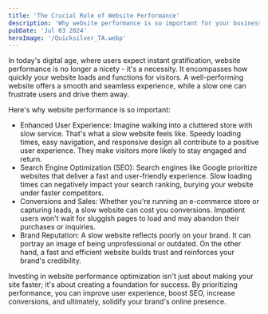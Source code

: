 ```yaml
---
title: 'The Crucial Role of Website Performance'
description: 'Why website performance is so important for your business'
pubDate: 'Jul 03 2024'
heroImage: '/Quicksilver_TA.webp'
---
```


In today's digital age, where users expect instant gratification, website performance is no longer a nicety - it's a necessity. It encompasses how quickly your website loads and functions for visitors. A well-performing website offers a smooth and seamless experience, while a slow one can frustrate users and drive them away.

Here's why website performance is so important:

- Enhanced User Experience: Imagine walking into a cluttered store with slow service. That's what a slow website feels like. Speedy loading times, easy navigation, and responsive design all contribute to a positive user experience. They make visitors more likely to stay engaged and return.
- Search Engine Optimization (SEO): Search engines like Google prioritize websites that deliver a fast and user-friendly experience. Slow loading times can negatively impact your search ranking, burying your website under faster competitors.
- Conversions and Sales: Whether you're running an e-commerce store or capturing leads, a slow website can cost you conversions. Impatient users won't wait for sluggish pages to load and may abandon their purchases or inquiries.
- Brand Reputation: A slow website reflects poorly on your brand. It can portray an image of being unprofessional or outdated. On the other hand, a fast and efficient website builds trust and reinforces your brand's credibility.

Investing in website performance optimization isn't just about making your site faster; it's about creating a foundation for success. By prioritizing performance, you can improve user experience, boost SEO, increase conversions, and ultimately, solidify your brand's online presence.
